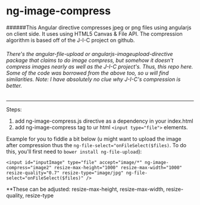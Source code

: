 ng-image-compress
=================

######This Angular directive compresses jpeg or png files using angularjs on client side. It uses using HTML5 Canvas &amp; File API. The compression algorithm is based off of the J-I-C project on github. 
###### There's the angular-file-upload or angularjs-imageupload-directive package that claims to do image compress, but somehow it doesn't compress images nearly as well as the J-I-C project's. Thus, this repo here. Some of the code was borrowed from the above too, so u will find similarities. Note: I have absolutely no clue why J-I-C's compression is better.
-----------

Steps:

  1. add ng-image-compress.js directive as a dependency in your index.html
  2. add ng-image-compress tag to ur html `<input type="file">` elements. 
  
Example for you to fiddle a bit below (u might want to upload the image after compression thus the `ng-file-select="onFileSelect($files)`. To do this, you'll first need to `bower install ng-file-upload`):

`<input id="inputImage" type="file" accept="image/*" ng-image-compress="image2" resize-max-height="1000" resize-max-width="1000" resize-quality="0.7" resize-type="image/jpg" ng-file-select="onFileSelect($files)" />`

**These can be adjusted: resize-max-height, resize-max-width, resize-quality, resize-type 
